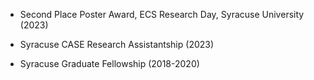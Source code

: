 - Second Place Poster Award, ECS Research Day, Syracuse University (2023)

- Syracuse CASE Research Assistantship (2023)

- Syracuse Graduate Fellowship (2018-2020)


